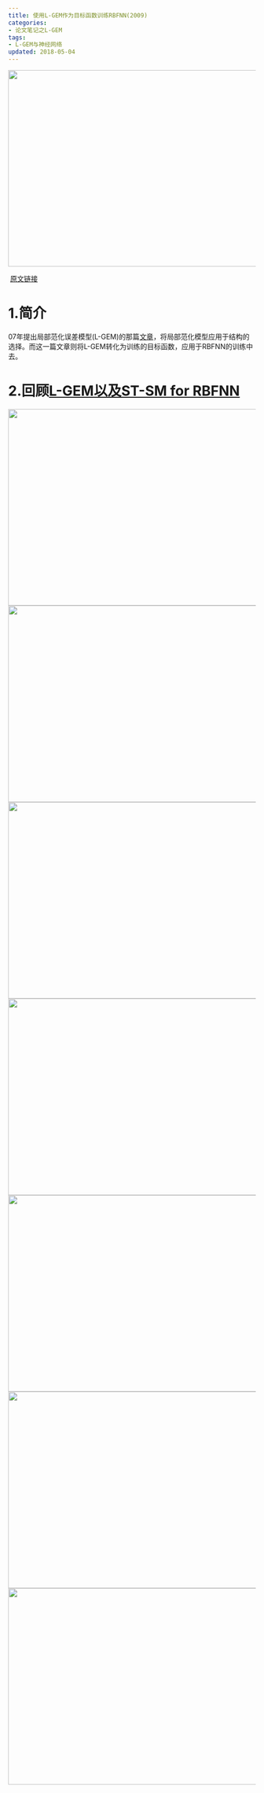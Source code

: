 ```yaml
---
title: 使用L-GEM作为目标函数训练RBFNN(2009)
categories: 
- 论文笔记之L-GEM
tags: 
- L-GEM与神经网络
updated: 2018-05-04
---
```

 <img src="{{ site.url }}/assets//blog_images/2018-05-04-使用L-GEM训练RBFNN(2009)/title.png" width="600px" height="400px"/>

&nbsp;[原文链接](https://ac.els-cdn.com/S0020025509002436/1-s2.0-S0020025509002436-main.pdf?_tid=ed955932-730f-4906-bbe0-a6dd93a63b5b&acdnat=1525692970_ff14756240a682f553e06e852453be6f)

# 1.简介
07年提出局部范化误差模型(L-GEM)的那篇[文章](https://scutzck033.github.io/论文笔记/2018/05/03/L-GEM及其在RBFNN结构选择上的应用(2007)/#)，将局部范化模型应用于结构的选择。而这一篇文章则将L-GEM转化为训练的目标函数，应用于RBFNN的训练中去。
# 2.回顾[L-GEM以及ST-SM for RBFNN](https://scutzck033.github.io/论文笔记/2018/05/03/L-GEM及其在RBFNN结构选择上的应用(2007)/#)

 <img src="{{ site.url }}/assets//blog_images/2018-05-04-使用L-GEM训练RBFNN(2009)/a.png" width="600px" height="400px"/>
 
 <img src="{{ site.url }}/assets//blog_images/2018-05-04-使用L-GEM训练RBFNN(2009)/b.png" width="600px" height="400px"/>
 
 <img src="{{ site.url }}/assets//blog_images/2018-05-04-使用L-GEM训练RBFNN(2009)/c.png" width="600px" height="400px"/>
 
 <img src="{{ site.url }}/assets//blog_images/2018-05-04-使用L-GEM训练RBFNN(2009)/d.png" width="600px" height="400px"/>
 
 <img src="{{ site.url }}/assets//blog_images/2018-05-04-使用L-GEM训练RBFNN(2009)/e.png" width="600px" height="400px"/>
 
  <img src="{{ site.url }}/assets//blog_images/2018-05-04-使用L-GEM训练RBFNN(2009)/f.png" width="600px" height="400px"/>
  
  <img src="{{ site.url }}/assets//blog_images/2018-05-04-使用L-GEM训练RBFNN(2009)/g.png" width="600px" height="400px"/>
 
